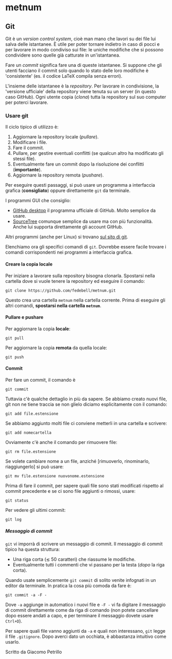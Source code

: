 # metnum
## Git

Git è un *version control system*, cioè man mano che lavori su dei file lui salva delle istantanee. È utile per poter tornare indietro in caso di pocci e per lavorare in modo condiviso sui file: le uniche modifiche che si possono condividere sono quelle già catturate in un'istantanea.

Fare un *commit* significa fare una di queste istantanee. Si suppone che gli utenti facciano il commit solo quando lo stato delle loro modifiche è 'consistente' (es. il codice LaTeX compila senza errori).

L'insieme delle istantanee è la *repository*. Per lavorare in condivisione, la 'versione ufficiale' della repository viene tenuta su un server (in questo caso GitHub). Ogni utente copia (*clona*) tutta la repository sul suo computer per poterci lavorare.

### Usare git

Il ciclo tipico di utilizzo è:

1. Aggiornare la repository locale (*pullare*).
2. Modificare i file.
3. Fare il commit.
4. Pullare, per gestire eventuali conflitti (se qualcun altro ha modificato gli stessi file).
5. Eventualmente fare un commit dopo la risoluzione dei conflitti (**importante**).
6. Aggiornare la repository remota (*pushare*).

Per eseguire questi passaggi, si può usare un programma a interfaccia grafica (**consigliato**) oppure direttamente `git` da terminale.

I programmi GUI che consiglio:

* [GitHub desktop](https://desktop.github.com) il programma ufficiale di GitHub. Molto semplice da usare.
* [SourceTree](https://www.sourcetreeapp.com) comunque semplice da usare ma con più funzionalità. Anche lui supporta direttamente gli account GitHub.

Altri programmi (anche per Linux) si trovano [sul sito di git](https://git-scm.com/download/gui/linux).

Elenchiamo ora gli specifici comandi di `git`. Dovrebbe essere facile trovare i comandi corrispondenti nei programmi a interfaccia grafica.

#### Creare la copia locale

Per iniziare a lavorare sulla repository bisogna clonarla. Spostarsi nella cartella dove si vuole tenere la repository ed eseguire il comando:

`git clone https://github.com/fedebell/metnum.git`

Questo crea una cartella `metnum` nella cartella corrente. Prima di eseguire gli altri comandi, **spostarsi nella cartella `metnum`**.

#### Pullare e pushare

Per aggiornare la copia **locale**:

`git pull`

Per aggiornare la copia **remota** da quella locale:

`git push`

#### Commit

Per fare un commit, il comando è

`git commit`

Tuttavia c'è qualche dettaglio in più da sapere. Se abbiamo creato nuovi file, git non ne tiene traccia se non glielo diciamo esplicitamente con il comando:

`git add file.estensione`

Se abbiamo aggiunto molti file ci conviene metterli in una cartella e scrivere:

`git add nomecartella`

Ovviamente c'è anche il comando per rimuovere file:

`git rm file.estensione`

Se volete cambiare nome a un file, anziché [rimuoverlo, rinominarlo, riaggiungerlo] si può usare:

`git mv file.estensione nuovonome.estensione`

Prima di fare il commit, per sapere quali file sono stati modificati rispetto al commit precedente e se ci sono file aggiunti o rimossi, usare:

`git status`

Per vedere gli ultimi commit:

`git log`

##### Messaggio di commit

`git` vi imporrà di scrivere un messaggio di commit. Il messaggio di commit tipico ha questa struttura:

* Una riga corta (≲ 50 caratteri) che riassume le modifiche.
* Eventualmente tutti i commenti che vi passano per la testa (*dopo* la riga corta).

Quando usate semplicemente `git commit` di solito venite infognati in un editor da terminale. In pratica la cosa più comoda da fare è:

`git commit -a -F -`

Dove `-a` aggiunge in automatico i nuovi file e `-F -` vi fa digitare il messaggio di commit direttamente come da riga di comando (non potete cancellare dopo essere andati a capo, e per terminare il messaggio dovete usare `Ctrl+D`).

Per sapere quali file vanno aggiunti da `-a` e quali non interessano, `git` legge il file `.gitignore`. Dopo averci dato un occhiata, è abbastanza intuitivo come usarlo.

Scritto da Giacomo Petrillo
